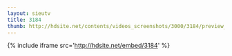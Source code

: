 ```yaml
---
layout: sieutv
title: 3184
thumb: http://hdsite.net/contents/videos_screenshots/3000/3184/preview_360p.mp4.jpg
---
```

{% include iframe src='http://hdsite.net/embed/3184' %}
 

